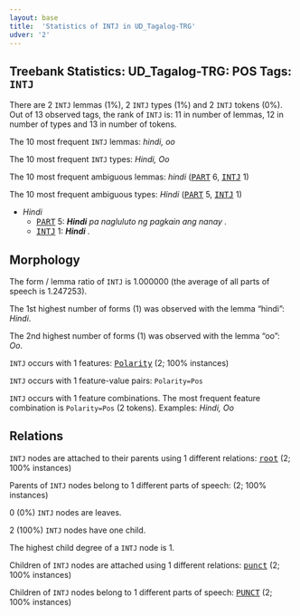 ```yaml
---
layout: base
title:  'Statistics of INTJ in UD_Tagalog-TRG'
udver: '2'
---
```


## Treebank Statistics: UD_Tagalog-TRG: POS Tags: `INTJ`

There are 2 `INTJ` lemmas (1%), 2 `INTJ` types (1%) and 2 `INTJ` tokens (0%).
Out of 13 observed tags, the rank of `INTJ` is: 11 in number of lemmas, 12 in number of types and 13 in number of tokens.

The 10 most frequent `INTJ` lemmas: <em>hindi, oo</em>

The 10 most frequent `INTJ` types:  <em>Hindi, Oo</em>

The 10 most frequent ambiguous lemmas: <em>hindi</em> (<tt><a href="tl_trg-pos-PART.html">PART</a></tt> 6, <tt><a href="tl_trg-pos-INTJ.html">INTJ</a></tt> 1)

The 10 most frequent ambiguous types:  <em>Hindi</em> (<tt><a href="tl_trg-pos-PART.html">PART</a></tt> 5, <tt><a href="tl_trg-pos-INTJ.html">INTJ</a></tt> 1)


* <em>Hindi</em>
  * <tt><a href="tl_trg-pos-PART.html">PART</a></tt> 5: <em><b>Hindi</b> pa nagluluto ng pagkain ang nanay .</em>
  * <tt><a href="tl_trg-pos-INTJ.html">INTJ</a></tt> 1: <em><b>Hindi</b> .</em>

## Morphology

The form / lemma ratio of `INTJ` is 1.000000 (the average of all parts of speech is 1.247253).

The 1st highest number of forms (1) was observed with the lemma “hindi”: <em>Hindi</em>.

The 2nd highest number of forms (1) was observed with the lemma “oo”: <em>Oo</em>.

`INTJ` occurs with 1 features: <tt><a href="tl_trg-feat-Polarity.html">Polarity</a></tt> (2; 100% instances)

`INTJ` occurs with 1 feature-value pairs: `Polarity=Pos`

`INTJ` occurs with 1 feature combinations.
The most frequent feature combination is `Polarity=Pos` (2 tokens).
Examples: <em>Hindi, Oo</em>


## Relations

`INTJ` nodes are attached to their parents using 1 different relations: <tt><a href="tl_trg-dep-root.html">root</a></tt> (2; 100% instances)

Parents of `INTJ` nodes belong to 1 different parts of speech:  (2; 100% instances)

0 (0%) `INTJ` nodes are leaves.

2 (100%) `INTJ` nodes have one child.

The highest child degree of a `INTJ` node is 1.

Children of `INTJ` nodes are attached using 1 different relations: <tt><a href="tl_trg-dep-punct.html">punct</a></tt> (2; 100% instances)

Children of `INTJ` nodes belong to 1 different parts of speech: <tt><a href="tl_trg-pos-PUNCT.html">PUNCT</a></tt> (2; 100% instances)

